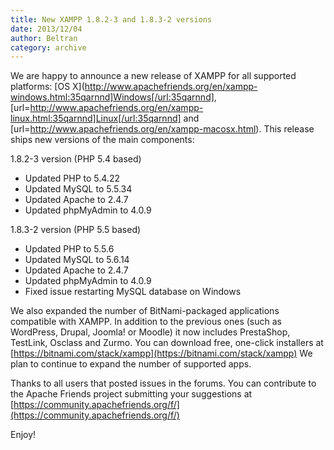 ```yaml
---
title: New XAMPP 1.8.2-3 and 1.8.3-2 versions
date: 2013/12/04
author: Beltran
category: archive
---
```


We are happy to announce a new release of XAMPP for all supported platforms: [OS X](http://www.apachefriends.org/en/xampp-windows.html:35qarnnd]Windows[/url:35qarnnd], [url=http://www.apachefriends.org/en/xampp-linux.html:35qarnnd]Linux[/url:35qarnnd] and [url=http://www.apachefriends.org/en/xampp-macosx.html). This release ships new versions of the main components:

1.8.2-3 version (PHP 5.4 based)

- Updated PHP to 5.4.22
- Updated MySQL to 5.5.34
- Updated Apache to 2.4.7
- Updated phpMyAdmin to 4.0.9

1.8.3-2 version (PHP 5.5 based)

- Updated PHP to 5.5.6
- Updated MySQL to 5.6.14
- Updated Apache to 2.4.7
- Updated phpMyAdmin to 4.0.9
- Fixed issue restarting MySQL database on Windows

We also expanded the number of BitNami-packaged applications compatible with XAMPP. In addition to the previous ones (such as WordPress, Drupal, Joomla! or Moodle) it now includes PrestaShop, TestLink, Osclass and Zurmo. You can download free, one-click installers at [https://bitnami.com/stack/xampp](https://bitnami.com/stack/xampp) We plan to continue to expand the number of supported apps.

Thanks to all users that posted issues in the forums. You can contribute to the Apache Friends project submitting your suggestions at [https://community.apachefriends.org/f/](https://community.apachefriends.org/f/)

Enjoy!
